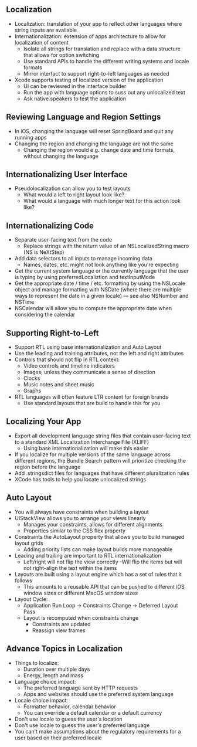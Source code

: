 ## Localization

- Localization: translation of your app to reflect other languages where string inputs are available
- Internationalization: extension of apps architecture to allow for localization of content
    - Isolate all strings for translation and replace with a data structure that allows for option switching
    - Use standard APIs to handle the different writing systems and locale formats
    - Mirror interfact to support right-to-left languages as needed
- Xcode supports testing of localized version of the application
    - UI can be reviewed in the interface builder
    - Run the app with language options to suss out any unlocalized text
    - Ask native speakers to test the application

## Reviewing Language and Region Settings

- In iOS, changing the language will reset SpringBoard and quit any running apps
- Changing the region and changing the language are not the same
    - Changing the region would e.g. change date and time formats, without changing the language

## Internationalizing User Interface

- Pseudolocalization can allow you to test layouts
    - What would a left to right layout look like?
    - What would a language with much longer text for this action look like?

## Internationalizing Code

- Separate user-facing text from the code
    - Replace strings with the return value of an NSLocalizedString macro (NS is NeXtStep)
- Add data selectors to all inputs to manage incoming data 
    - Names, dates, etc. might not look anything like you're expecting
- Get the current system language or the currently language that the user is typing by using preferredLocaliztion and textInputMode
- Get the appropriate date / time / etc. formatting by using the NSLocale object and manage formatting with NSDate  (where there are multiple ways to represent the date in a given locale) — see also NSNumber and NSTime
- NSCalendar will allow you to compute the appropriate date when considering the calendar 

## Supporting Right-to-Left

- Support RTL using base internationalization and Auto Layout
- Use the leading and training attributes, not the left and right attributes
- Controls that should not flip in RTL context:
    - Video controls and timeline indicators
    - Images, unless they communicate a sense of direction
    - Clocks
    - Music notes and sheet music
    - Graphs
- RTL languages will often feature LTR content for foreign brands
    - Use standard layouts that are build to handle this for you

## Localizing Your App

- Export all development language string files that contain user-facing text to a standard XML Localization Interchange File (XLIFF)
    - Using base internationalization will make this easier
- If you localize for multiple versions of the same language across different regions, the Bundle Search pattern will prioritize checking the region before the language
- Add .stringsdict files for languages that have different pluralization rules
- XCode has tools to help you locate unlocalized strings


## Auto Layout

- You will always have constraints when building a layout
- UIStackView allows you to arrange your views linearly
    - Manages your constraints, allows for different alignments
    - Properties similar to the CSS flex property
- Constraints the AutoLayout property that allows you to build managed layout grids
    - Adding priority lists can make layout builds more manageable
- Leading and trailing are important to RTL internationalization
    - Left/right will not flip the view correctly
    -Will flip the items but will not right-align the text within the items
- Layouts are built using a layout engine which has a set of rules that it follows
    - This amounts to a reusable API that can be pushed to different iOS window sizes or different MacOS window sizes
- Layout Cycle:
    - Application Run Loop -> Constraints Change -> Deferred Layout Pass
    - Layout is recomputed when constraints change
        - Constraints are updated
        - Reassign view frames

## Advance Topics in Localization

- Things to localize:
    - Duration over multiple days
    - Energy, length and mass
- Language choice impact:
    - The preferred language sent by HTTP requests
    - Apps and websites should use the preferred system language
- Locale choice impact: 
    - Formatter behavior, calendar behavior
    - You can override a default calendar or a default currency
- Don't use locale to guess the user's location
- Don't use locale to guess the user's preferred language
- You can't make assumptions about the regulatory requirements for a user based on their preferred locale

